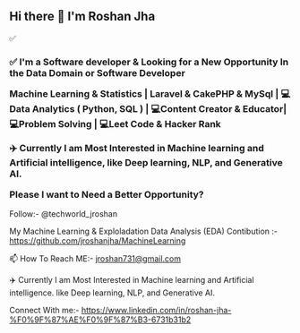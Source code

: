 ## Hi there 👋 I'm Roshan Jha

✅<h3>✅ I'm a Software developer & Looking for a New Opportunity In the Data Domain or Software Developer

Machine Learning & Statistics | Laravel & CakePHP & MySql  | 💻 Data Analytics ( Python, SQL ) | 💻Content Creator & Educator| 💻Problem Solving | 💻Leet Code & Hacker Rank

✈️ Currently I am Most Interested in Machine learning and Artificial intelligence, like Deep learning, NLP, and Generative AI. 

Please I want to Need a Better Opportunity? </h3>
                                                                                                          
 Follow:- @techworld_jroshan

 My Machine Learning & Exploladation Data Analysis (EDA) Contibution :- https://github.com/jroshanjha/MachineLearning
 
 📫 How To Reach ME:- jroshan731@gmail.com 

 ✈️ Currently I am Most Interested in Machine learning and Artificial intelligence. like Deep learning, NLP, and Generative AI. 

 Connect With me:- https://www.linkedin.com/in/roshan-jha-%F0%9F%87%AE%F0%9F%87%B3-6731b31b2

<!--
**jroshanjha/jroshanjha** is a ✨ _special_ ✨ repository because its `README.md` (this file) appears on your GitHub profile.

Here are some ideas to get you started:

- 🔭 I’m currently working on ...
- 🌱 I’m currently learning ...
- 👯 I’m looking to collaborate on ...
- 🤔 I’m looking for help with ...
- 💬 Ask me about ...
- 📫 How to reach me: ...
- 😄 Pronouns: ...
- ⚡ Fun fact: ...
-->
